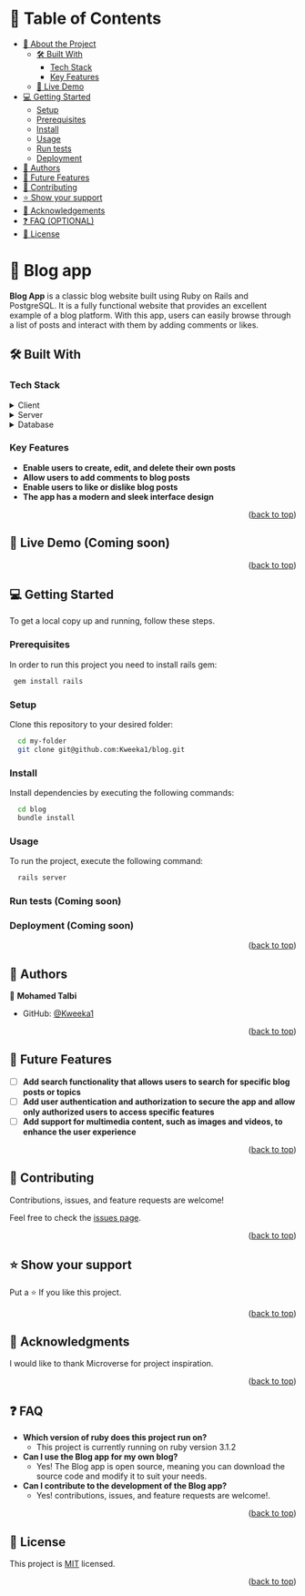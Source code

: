 <a name="readme-top"></a>

<!-- TABLE OF CONTENTS -->

# 📗 Table of Contents

- [📖 About the Project](#about-project)
    - [🛠 Built With](#built-with)
        - [Tech Stack](#tech-stack)
        - [Key Features](#key-features)
    - [🚀 Live Demo](#live-demo)
- [💻 Getting Started](#getting-started)
    - [Setup](#setup)
    - [Prerequisites](#prerequisites)
    - [Install](#install)
    - [Usage](#usage)
    - [Run tests](#run-tests)
    - [Deployment](#triangular_flag_on_post-deployment)
- [👥 Authors](#authors)
- [🔭 Future Features](#future-features)
- [🤝 Contributing](#contributing)
- [⭐️ Show your support](#support)
- [🙏 Acknowledgements](#acknowledgements)
- [❓ FAQ (OPTIONAL)](#faq)
- [📝 License](#license)

<!-- PROJECT DESCRIPTION -->

# 📖 Blog app <a name="about-project"></a>

**Blog App** is a classic blog website built using Ruby on Rails and PostgreSQL. It is a fully functional website that provides an excellent example of a blog platform. With this app, users can easily browse through a list of posts and interact with them by adding comments or likes.

## 🛠 Built With <a name="built-with"></a>

### Tech Stack <a name="tech-stack"></a>

<details>
  <summary>Client</summary>
  <ul>
    <li>HTML</li>
    <li>CSS</li>
    <li>JavaScript</li>
  </ul>
</details>

<details>
  <summary>Server</summary>
  <ul>
    <li><a href="https://rubyonrails.org/">Ruby On Rails</a></li>
  </ul>
</details>

<details>
<summary>Database</summary>
  <ul>
    <li><a href="https://www.postgresql.org/">PostgreSQL</a></li>
  </ul>
</details>

<!-- Features -->

### Key Features <a name="key-features"></a>

- **Enable users to create, edit, and delete their own posts**
- **Allow users to add comments to blog posts**
- **Enable users to like or dislike blog posts**
- **The app has a modern and sleek interface design**

<p align="right">(<a href="#readme-top">back to top</a>)</p>

<!-- LIVE DEMO -->

## 🚀 Live Demo (Coming soon) <a name="live-demo"></a>

<p align="right">(<a href="#readme-top">back to top</a>)</p>

<!-- GETTING STARTED -->

## 💻 Getting Started <a name="getting-started"></a>

To get a local copy up and running, follow these steps.

### Prerequisites

In order to run this project you need to install rails gem:

```sh
 gem install rails
```

### Setup

Clone this repository to your desired folder:

```sh
  cd my-folder
  git clone git@github.com:Kweeka1/blog.git
```

### Install

Install dependencies by executing the following commands:

```sh
  cd blog
  bundle install
```

### Usage

To run the project, execute the following command:

```sh
  rails server
```

### Run tests (Coming soon)

<!--
To run tests, run the following command:

```sh

```
-->

### Deployment (Coming soon)

<!--
You can deploy this project using:

Example:

```sh

```
 -->

<p align="right">(<a href="#readme-top">back to top</a>)</p>

<!-- AUTHORS -->

## 👥 Authors <a name="authors"></a>

👤 **Mohamed Talbi**

- GitHub: [@Kweeka1](https://github.com/Kweeka1)

<p align="right">(<a href="#readme-top">back to top</a>)</p>

<!-- FUTURE FEATURES -->

## 🔭 Future Features <a name="future-features"></a>

- [ ] **Add search functionality that allows users to search for specific blog posts or topics**
- [ ] **Add user authentication and authorization to secure the app and allow only authorized users to access specific features**
- [ ] **Add support for multimedia content, such as images and videos, to enhance the user experience**

<p align="right">(<a href="#readme-top">back to top</a>)</p>

<!-- CONTRIBUTING -->

## 🤝 Contributing <a name="contributing"></a>

Contributions, issues, and feature requests are welcome!

Feel free to check the [issues page](../../issues/).

<p align="right">(<a href="#readme-top">back to top</a>)</p>

<!-- SUPPORT -->

## ⭐️ Show your support <a name="support"></a>

Put a ⭐️ If you like this project.

<p align="right">(<a href="#readme-top">back to top</a>)</p>

<!-- ACKNOWLEDGEMENTS -->

## 🙏 Acknowledgments <a name="acknowledgements"></a>

I would like to thank Microverse for project inspiration.

<p align="right">(<a href="#readme-top">back to top</a>)</p>

<!-- FAQ -->

## ❓ FAQ <a name="faq"></a>

- **Which version of ruby does this project run on?**
    - This project is currently running on ruby version 3.1.2
- **Can I use the Blog app for my own blog?**
    - Yes! The Blog app is open source, meaning you can download the source code and modify it to suit your needs.
- **Can I contribute to the development of the Blog app?**
    - Yes! contributions, issues, and feature requests are welcome!.
<p align="right">(<a href="#readme-top">back to top</a>)</p>

<!-- LICENSE -->

## 📝 License <a name="license"></a>

This project is [MIT](./MIT.md) licensed.

<p align="right">(<a href="#readme-top">back to top</a>)</p>
